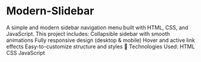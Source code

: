 # Modern-Slidebar
A simple and modern sidebar navigation menu built with HTML, CSS, and JavaScript. This project includes:  Collapsible sidebar with smooth animations  Fully responsive design (desktop &amp; mobile)  Hover and active link effects  Easy-to-customize structure and styles  🔧 Technologies Used:  HTML  CSS  JavaScript
